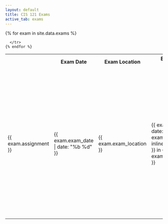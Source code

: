 ```yaml
---
layout: default
title: CIS 121 Exams
active_tab: exams
---
```


<table class="table table-striped">
  <tbody>
    <tr>
      <th></th>
      <th>Exam Date</th>
      <th>Exam Location</th>
      <th>Exam Review Session</th>
      <th>Practice Problems</th>
    </tr>
    {% for exam in site.data.exams %}
      <tr style="text-align: left">
        <!-- Homework Name -->
        <td><span>{{ exam.assignment }}</span></td>
        <!-- Dates -->
        <td>{{ exam.exam_date | date: "%b %d" }}</td>
        <td>{{ exam.exam_location }}</td>
        <td>{{ exam.review_date | date: "%b %d" }}, {{ exam.review_time | inline_markdownify }} in {{ exam.review_location }}</td>
        <!-- Materials -->
        <td>
          <ul class="list-unstyled">
            {% if exam.active %}
              {% if exam.writeup %}<li><a href="{{ exam.writeup }}">Write-up</a></li>{% endif %}
              {% if exam.zip %}<li><a href="{{ exam.zip }}">Files (zip)</a></li>{% endif %}
              {% if exam.problem_set %}<li><a href="{{ exam.problem_set }}">Problem set</a></li>{% endif %}
              {% if exam.problem_set_zip %}<li><a href="{{ exam.problem_set_zip }}">Problem set (zip)</a></li>{% endif %}
              {% if exam.problem_set_tex %}<li><a href="{{ exam.problem_set_tex }}">Problem set (tex)</a></li>{% endif %}
            {% else %}
               <li>Coming soon!</li>
            {% endif %}
          </ul>
        </td>

      </tr>
    {% endfor %}
  </tbody>
</table>
